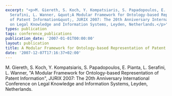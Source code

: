 ```yaml
---
excerpt: "<p>M. Giereth, S. Koch, Y. Kompatsiaris, S. Papadopoulos, E. Pianta, L.
  Serafini, L. Wanner, &quot;A Modular Framework for Ontology-based Representation
  of Patent Information&quot;, JURIX 2007: The 20th Anniversary International Conference
  on Legal Knowledge and Information Systems, Leyden, Netherlands.</p>"
types: publication
tags: conference_publications
publication_date: '2007-01-01T00:00:00'
layout: publication
title: A Modular Framework for Ontology-based Representation of Patent Information
date: '2007-12-07T17:16:37+02:00'
---
```

<p>M. Giereth, S. Koch, Y. Kompatsiaris, S. Papadopoulos, E. Pianta, L. Serafini, L. Wanner, &quot;A Modular Framework for Ontology-based Representation of Patent Information&quot;, JURIX 2007: The 20th Anniversary International Conference on Legal Knowledge and Information Systems, Leyden, Netherlands.</p>
